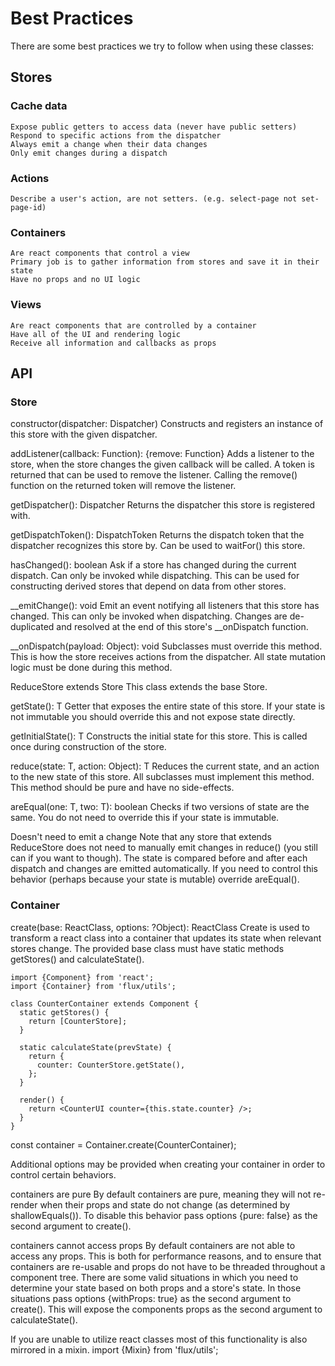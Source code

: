 # Best Practices 
There are some best practices we try to follow when using these classes:

## Stores 
### Cache data
    Expose public getters to access data (never have public setters)
    Respond to specific actions from the dispatcher
    Always emit a change when their data changes
    Only emit changes during a dispatch
### Actions 
    Describe a user's action, are not setters. (e.g. select-page not set-page-id)
### Containers 
    Are react components that control a view
    Primary job is to gather information from stores and save it in their state
    Have no props and no UI logic
### Views 
    Are react components that are controlled by a container
    Have all of the UI and rendering logic
    Receive all information and callbacks as props

## API 
### Store 
constructor(dispatcher: Dispatcher) Constructs and registers an instance of this store with the given dispatcher.

addListener(callback: Function): {remove: Function} Adds a listener to the store, when the store changes the given callback will be called. A token is returned that can be used to remove the listener. Calling the remove() function on the returned token will remove the listener.

getDispatcher(): Dispatcher Returns the dispatcher this store is registered with.

getDispatchToken(): DispatchToken Returns the dispatch token that the dispatcher recognizes this store by. Can be used to waitFor() this store.

hasChanged(): boolean Ask if a store has changed during the current dispatch. Can only be invoked while dispatching. This can be used for constructing derived stores that depend on data from other stores.

__emitChange(): void Emit an event notifying all listeners that this store has changed. This can only be invoked when dispatching. Changes are de-duplicated and resolved at the end of this store's __onDispatch function.

__onDispatch(payload: Object): void Subclasses must override this method. This is how the store receives actions from the dispatcher. All state mutation logic must be done during this method.

ReduceStore<T> 
extends Store This class extends the base Store.

getState(): T Getter that exposes the entire state of this store. If your state is not immutable you should override this and not expose state directly.

getInitialState(): T Constructs the initial state for this store. This is called once during construction of the store.

reduce(state: T, action: Object): T Reduces the current state, and an action to the new state of this store. All subclasses must implement this method. This method should be pure and have no side-effects.

areEqual(one: T, two: T): boolean Checks if two versions of state are the same. You do not need to override this if your state is immutable.

Doesn't need to emit a change Note that any store that extends ReduceStore does not need to manually emit changes in reduce() (you still can if you want to though). The state is compared before and after each dispatch and changes are emitted automatically. If you need to control this behavior (perhaps because your state is mutable) override areEqual().

### Container 
create(base: ReactClass, options: ?Object): ReactClass Create is used to transform a react class into a container that updates its state when relevant stores change. The provided base class must have static methods getStores() and calculateState().
```
import {Component} from 'react';
import {Container} from 'flux/utils';

class CounterContainer extends Component {
  static getStores() {
    return [CounterStore];
  }

  static calculateState(prevState) {
    return {
      counter: CounterStore.getState(),
    };
  }

  render() {
    return <CounterUI counter={this.state.counter} />;
  }
}
```
const container = Container.create(CounterContainer);

Additional options may be provided when creating your container in order to control certain behaviors.

containers are pure By default containers are pure, meaning they will not re-render when their props and state do not change (as determined by shallowEquals()). To disable this behavior pass options {pure: false} as the second argument to create().

containers cannot access props By default containers are not able to access any props. This is both for performance reasons, and to ensure that containers are re-usable and props do not have to be threaded throughout a component tree. There are some valid situations in which you need to determine your state based on both props and a store's state. In those situations pass options {withProps: true} as the second argument to create(). This will expose the components props as the second argument to calculateState().

If you are unable to utilize react classes most of this functionality is also mirrored in a mixin. import {Mixin} from 'flux/utils';
